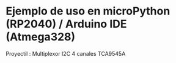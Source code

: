 # Ejemplo de uso en microPython (RP2040) / Arduino IDE (Atmega328)
 Proyectil : Multiplexor I2C 4 canales TCA9545A
